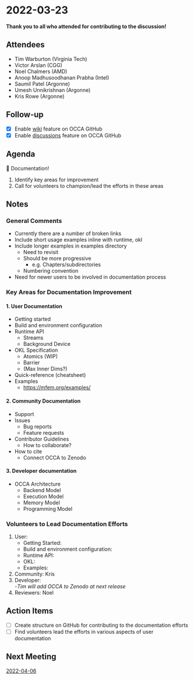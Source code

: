# 2022-03-23

**Thank you to all who attended for contributing to the discussion!**

## Attendees

- Tim Warburton (Virginia Tech)
- Victor Arslan (CGG)
- Noel Chalmers (AMD)
- Anoop Madhusoodhanan Prabha (Intel)
- Saumil Patel (Argonne)
- Umesh Unnikrishnan (Argonne)
- Kris Rowe (Argonne)

## Follow-up

- [x] Enable [wiki](https://github.com/libocca/occa/wiki) feature on OCCA GitHub
- [x] Enable [discussions](https://github.com/libocca/occa/discussions) feature on OCCA GitHub

## Agenda

:book: Documentation!
1. Identify key areas for improvement
2. Call for volunteers to champion/lead the efforts in these areas

## Notes

### General Comments

- Currently there are a number of broken links
- Include short usage examples inline with runtime, okl
- Include longer examples in examples directory
  - Need to revisit 
  - Should be more progressive
    - e.g. Chapters/subdirectories 
  - Numbering convention
- Need for newer users to be involved in documentation process

### Key Areas for Documentation Improvement

#### 1. User Documentation
- Getting started
- Build and environment configuration
- Runtime API
  - Streams
  - Background Device 
- OKL Specification
  - Atomics (WIP)
  - Barrier
  - (Max Inner Dims?) 
- Quick-reference (cheatsheet)
- Examples
  - https://mfem.org/examples/ 

#### 2. Community Documentation

- Support
- Issues
  - Bug reports
  - Feature requests
- Contributor Guidelines
  - How to collaborate?
- How to cite
  - Connect OCCA to Zenodo 

#### 3. Developer documentation 

- OCCA Architecture
  - Backend Model
  - Execution Model
  - Memory Model
  - Programming Model

### Volunteers to Lead Documentation Efforts

1. User:
   - Getting Started:
   - Build and environment configuration:
   - Runtime API:
   - OKL:
   - Examples:
3. Community: Kris
4. Developer:    
   -*Tim will add OCCA to Zenodo at next release*
5. Reviewers: Noel
  

## Action Items

- [ ] Create structure on GitHub for contributing to the documentation efforts
- [ ] Find volunteers lead the efforts in various aspects of user documentation

## Next Meeting

[2022-04-06](2022-04-06.md)
